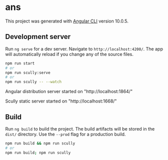 # ans

This project was generated with [Angular CLI](https://github.com/angular/angular-cli) version 10.0.5.

## Development server

Run `ng serve` for a dev server. Navigate to `http://localhost:4200/`. The app will automatically reload if you change any of the source files.

```bash
npm run start
# or
npm run scully:serve
# or
npm run scully -- --watch
```

Angular distribution server started on "http://localhost:1864/"

Scully static server started on "http://localhost:1668/"

## Build

Run `ng build` to build the project. The build artifacts will be stored in the `dist/` directory. Use the `--prod` flag for a production build.

```bash
npm run build && npm run scully
# or
npm run build; npm run scully
```
